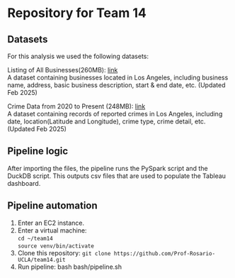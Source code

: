 # Repository for Team 14

## Datasets
For this analysis we used the following datasets:

Listing of All Businesses(260MB): [link](https://data.lacity.org/Administration-Finance/Listing-of-All-Businesses/r4uk-afju/about_data)<br>
A dataset containing businesses located in Los Angeles, including business name, address, basic business description, start & end date, etc. (Updated Feb 2025)

Crime Data from 2020 to Present (248MB): [link](https://data.lacity.org/Public-Safety/Crime-Data-from-2020-to-Present/2nrs-mtv8/about_data)<br>
A dataset containing records of reported crimes in Los Angeles, including date, location(Latitude and Longitude), crime type, crime detail, etc. (Updated Feb 2025)

## Pipeline logic
After importing the files, the pipeline runs the PySpark script and the DuckDB script. This outputs csv files that are used to populate the Tableau dashboard.

## Pipeline automation
1. Enter an EC2 instance.
2. Enter a virtual machine:<br>
   `cd ~/team14`<br>
   `source venv/bin/activate`
4. Clone this repository: `git clone https://github.com/Prof-Rosario-UCLA/team14.git`
5. Run pipeline: bash bash/pipeline.sh
